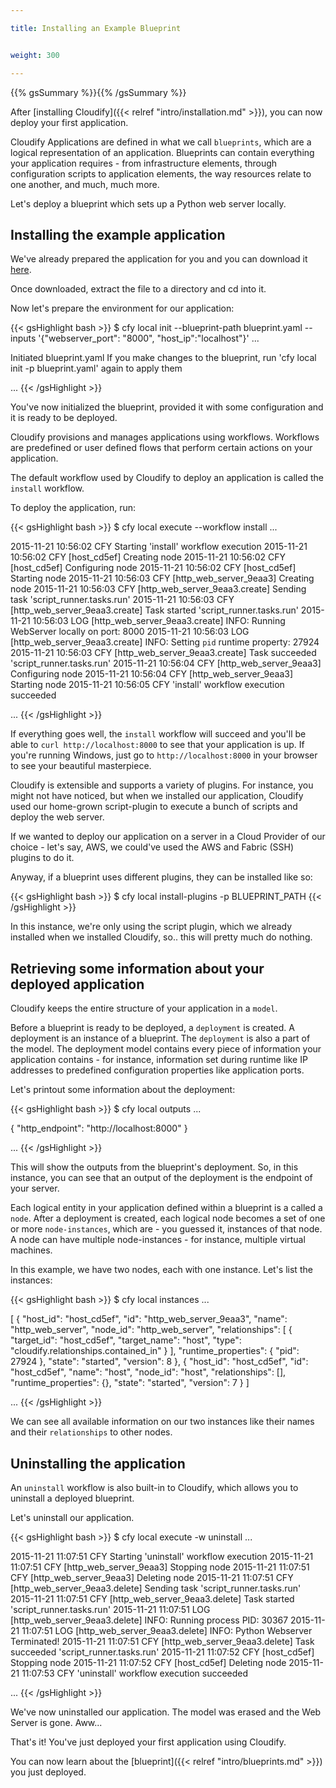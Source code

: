 ```yaml
---

title: Installing an Example Blueprint


weight: 300

---
```

{{% gsSummary %}}{{% /gsSummary %}}


After [installing Cloudify]({{< relref "intro/installation.md" >}}), you can now deploy your first application.

Cloudify Applications are defined in what we call `blueprints`, which are a logical representation of an application.
Blueprints can contain everything your application requires - from infrastructure elements, through configuration scripts to application elements, the way resources relate to one another, and much, much more.

Let's deploy a blueprint which sets up a Python web server locally.


## Installing the example application

We've already prepared the application for you and you can download it [here](https://github.com/cloudify-examples/simple-python-webserver-blueprint/archive/master.zip).

Once downloaded, extract the file to a directory and cd into it.

Now let's prepare the environment for our application:

{{< gsHighlight  bash >}}
$ cfy local init --blueprint-path blueprint.yaml --inputs '{"webserver_port": "8000", "host_ip":"localhost"}'
...

Initiated blueprint.yaml
If you make changes to the blueprint, run 'cfy local init -p blueprint.yaml' again to apply them

...
{{< /gsHighlight >}}

You've now initialized the blueprint, provided it with some configuration and it is ready to be deployed.

Cloudify provisions and manages applications using workflows. Workflows are predefined or user defined flows that perform certain actions on your application.

The default workflow used by Cloudify to deploy an application is called the `install` workflow.

To deploy the application, run:

{{< gsHighlight  bash >}}
$ cfy local execute --workflow install
...

2015-11-21 10:56:02 CFY <local> Starting 'install' workflow execution
2015-11-21 10:56:02 CFY <local> [host_cd5ef] Creating node
2015-11-21 10:56:02 CFY <local> [host_cd5ef] Configuring node
2015-11-21 10:56:02 CFY <local> [host_cd5ef] Starting node
2015-11-21 10:56:03 CFY <local> [http_web_server_9eaa3] Creating node
2015-11-21 10:56:03 CFY <local> [http_web_server_9eaa3.create] Sending task 'script_runner.tasks.run'
2015-11-21 10:56:03 CFY <local> [http_web_server_9eaa3.create] Task started 'script_runner.tasks.run'
2015-11-21 10:56:03 LOG <local> [http_web_server_9eaa3.create] INFO: Running WebServer locally on port: 8000
2015-11-21 10:56:03 LOG <local> [http_web_server_9eaa3.create] INFO: Setting `pid` runtime property: 27924
2015-11-21 10:56:03 CFY <local> [http_web_server_9eaa3.create] Task succeeded 'script_runner.tasks.run'
2015-11-21 10:56:04 CFY <local> [http_web_server_9eaa3] Configuring node
2015-11-21 10:56:04 CFY <local> [http_web_server_9eaa3] Starting node
2015-11-21 10:56:05 CFY <local> 'install' workflow execution succeeded

...
{{< /gsHighlight >}}

If everything goes well, the `install` workflow will succeed and you'll be able to `curl http://localhost:8000` to see that your application is up. If you're running Windows, just go to `http://localhost:8000` in your browser to see your beautiful masterpiece.

Cloudify is extensible and supports a variety of plugins. For instance, you might not have noticed, but when we installed our application, Cloudify used our home-grown script-plugin to execute a bunch of scripts and deploy the web server.

If we wanted to deploy our application on a server in a Cloud Provider of our choice - let's say, AWS, we could've used the AWS and Fabric (SSH) plugins to do it.

Anyway, if a blueprint uses different plugins, they can be installed like so:

{{< gsHighlight  bash >}}
$ cfy local install-plugins -p BLUEPRINT_PATH
{{< /gsHighlight >}}

In this instance, we're only using the script plugin, which we already installed when we installed Cloudify, so.. this will pretty much do nothing.


## Retrieving some information about your deployed application

Cloudify keeps the entire structure of your application in a `model`.

Before a blueprint is ready to be deployed, a `deployment` is created. A deployment is an instance of a blueprint. The `deployment` is also a part of the model. The deployment model contains every piece of information your application contains - for instance, information set during runtime like IP addresses to predefined configuration properties like application ports.

Let's printout some information about the deployment:

{{< gsHighlight  bash >}}
$ cfy local outputs
...

{
  "http_endpoint": "http://localhost:8000"
}

...
{{< /gsHighlight >}}

This will show the outputs from the blueprint's deployment. So, in this instance, you can see that an output of the deployment is the endpoint of your server.


Each logical entity in your application defined within a blueprint is a called a `node`. After a deployment is created, each logical node becomes a set of one or more `node-instances`, which are - you guessed it, instances of that node. A node can have multiple node-instances - for instance, multiple virtual machines.

In this example, we have two nodes, each with one instance. Let's list the instances:

{{< gsHighlight  bash >}}
$ cfy local instances
...

[
  {
    "host_id": "host_cd5ef",
    "id": "http_web_server_9eaa3",
    "name": "http_web_server",
    "node_id": "http_web_server",
    "relationships": [
      {
        "target_id": "host_cd5ef",
        "target_name": "host",
        "type": "cloudify.relationships.contained_in"
      }
    ],
    "runtime_properties": {
      "pid": 27924
    },
    "state": "started",
    "version": 8
  },
  {
    "host_id": "host_cd5ef",
    "id": "host_cd5ef",
    "name": "host",
    "node_id": "host",
    "relationships": [],
    "runtime_properties": {},
    "state": "started",
    "version": 7
  }
]

...
{{< /gsHighlight >}}

We can see all available information on our two instances like their names and their `relationships` to other nodes.


## Uninstalling the application

An `uninstall` workflow is also built-in to Cloudify, which allows you to uninstall a deployed blueprint.

Let's uninstall our application.

{{< gsHighlight  bash >}}
$ cfy local execute -w uninstall
...

2015-11-21 11:07:51 CFY <local> Starting 'uninstall' workflow execution
2015-11-21 11:07:51 CFY <local> [http_web_server_9eaa3] Stopping node
2015-11-21 11:07:51 CFY <local> [http_web_server_9eaa3] Deleting node
2015-11-21 11:07:51 CFY <local> [http_web_server_9eaa3.delete] Sending task 'script_runner.tasks.run'
2015-11-21 11:07:51 CFY <local> [http_web_server_9eaa3.delete] Task started 'script_runner.tasks.run'
2015-11-21 11:07:51 LOG <local> [http_web_server_9eaa3.delete] INFO: Running process PID: 30367
2015-11-21 11:07:51 LOG <local> [http_web_server_9eaa3.delete] INFO: Python Webserver Terminated!
2015-11-21 11:07:51 CFY <local> [http_web_server_9eaa3.delete] Task succeeded 'script_runner.tasks.run'
2015-11-21 11:07:52 CFY <local> [host_cd5ef] Stopping node
2015-11-21 11:07:52 CFY <local> [host_cd5ef] Deleting node
2015-11-21 11:07:53 CFY <local> 'uninstall' workflow execution succeeded

...
{{< /gsHighlight >}}

We've now uninstalled our application. The model was erased and the Web Server is gone. Aww...

That's it! You've just deployed your first application using Cloudify.

You can now learn about the [blueprint]({{< relref "intro/blueprints.md" >}}) you just deployed.
